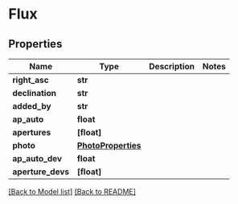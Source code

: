 # Flux


## Properties
Name | Type | Description | Notes
------------ | ------------- | ------------- | -------------
**right_asc** | **str** |  | 
**declination** | **str** |  | 
**added_by** | **str** |  | 
**ap_auto** | **float** |  | 
**apertures** | **[float]** |  | 
**photo** | [**PhotoProperties**](PhotoProperties.md) |  | 
**ap_auto_dev** | **float** |  | 
**aperture_devs** | **[float]** |  |

[[Back to Model list]](../../README.md#documentation-for-models)  [[Back to README]](../../README.md)


